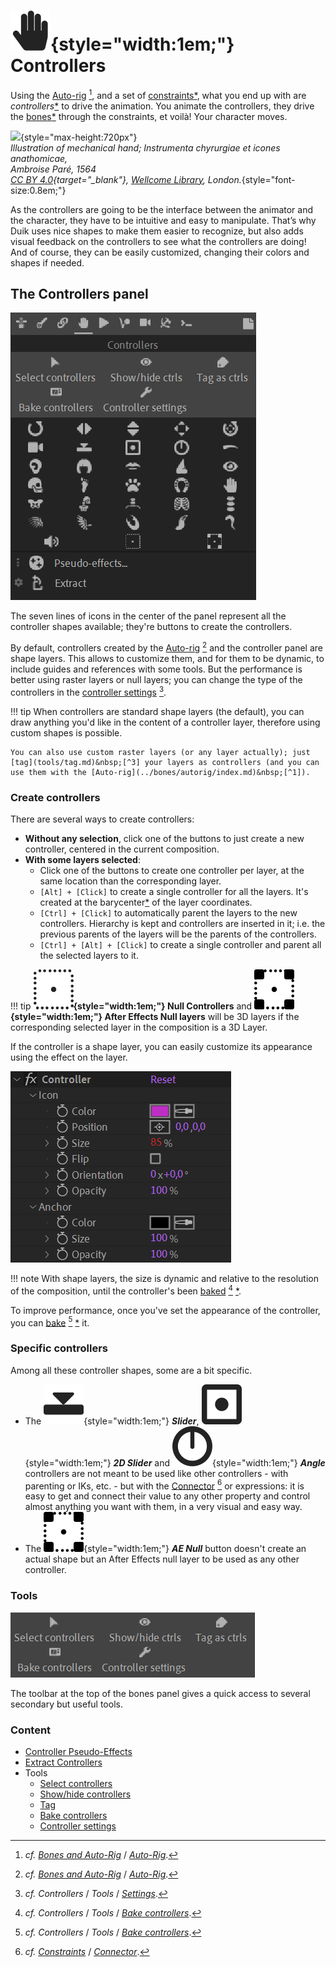 # ![](../../img/duik/icons/controller.svg){style="width:1em;"} Controllers

Using the [Auto-rig](../bones/autorig/index.md)&nbsp;[^1], and a set of [constraints](../constraints/index.md)[*](../../misc/glossary.md), what you end up with are *controllers*[*](../../misc/glossary.md) to drive the animation. You animate the controllers, they drive the [bones](../bones/index.md)[*](../../misc/glossary.md) through the constraints, et voilà! Your character moves.

![](../../img/illustration/Ambroise_Pare_prosthetics_mechanical_hand_Wellcome_L0023364.png){style="max-height:720px"}  
*Illustration of mechanical hand; Instrumenta chyrurgiae et icones anathomicae,  
Ambroise Paré, 1564   
[CC BY 4.0](https://creativecommons.org/licenses/by/4.0/deed.en){target="_blank"}, [Wellcome Library](http://wellcomeimages.org/), London.*{style="font-size:0.8em;"}

As the controllers are going to be the interface between the animator and the character, they have to be intuitive and easy to manipulate. That’s why Duik uses nice shapes to make them easier to recognize, but also adds visual feedback on the controllers to see what the controllers are doing! And of course, they can be easily customized, changing their colors and shapes if needed.

## The Controllers panel

![](../../img/duik/controllers/panel.png)

The seven lines of icons in the center of the panel represent all the controller shapes available; they're buttons to create the controllers.

By default, controllers created by the [Auto-rig](../bones/autorig/index.md)&nbsp;[^1] and the controller panel are shape layers. This allows to customize them, and for them to be dynamic, to include guides and references with some tools. But the performance is better using raster layers or null layers; you can change the type of the controllers in the [controller settings](tools/settings.md)&nbsp;[^2].

!!! tip
    When controllers are standard shape layers (the default), you can draw anything you'd like in the content of a controller layer, therefore using custom shapes is possible.

    You can also use custom raster layers (or any layer actually); just [tag](tools/tag.md)&nbsp;[^3] your layers as controllers (and you can use them with the [Auto-rig](../bones/autorig/index.md)&nbsp;[^1]).

### Create controllers

There are several ways to create controllers:

- **Without any selection**, click one of the buttons to just create a new controller, centered in the current composition.
- **With some layers selected**:  
    - Click one of the buttons to create one controller per layer, at the same location than the corresponding layer.
    - `[Alt] + [Click]` to create a single controller for all the layers. It's created at the barycenter[*](../../misc/glossary.md) of the layer coordinates.
    - `[Ctrl] + [Click]` to automatically parent the layers to the new controllers. Hierarchy is kept and controllers are inserted in it; i.e. the previous parents of the layers will be the parents of the controllers.
    - `[Ctrl] + [Alt] + [Click]` to create a single controller and parent all the selected layers to it.

!!! tip
    **![](../../img/duik/icons/null.svg){style="width:1em;"} Null Controllers** and **![](../../img/duik/icons/ae_null.svg){style="width:1em;"} After Effects Null layers** will be 3D layers if the corresponding selected layer in the composition is a 3D Layer.

If the controller is a shape layer, you can easily customize its appearance using the effect on the layer.

![](../../img/duik/controllers/effect.png)

!!! note
    With shape layers, the size is dynamic and relative to the resolution of the composition, until the controller's been [baked](tools/bake.md)&nbsp;[^4]&nbsp;[*](../../misc/glossary.md).

To improve performance, once you've set the appearance of the controller, you can [bake](tools/bake.md)&nbsp;[^4]&nbsp;[*](../../misc/glossary.md) it.

### Specific controllers

Among all these controller shapes, some are a bit specific.

- The ![](../../img/duik/icons/slider.svg){style="width:1em;"} ***Slider***, ![](../../img/duik/icons/2d_slider.svg){style="width:1em;"} ***2D Slider*** and ![](../../img/duik/icons/angle.svg){style="width:1em;"} ***Angle*** controllers are not meant to be used like other controllers - with parenting or IKs, etc. - but with the [Connector](../constraints/connector.md)&nbsp;[^5] or expressions: it is easy to get and connect their value to any other property and control almost anything you want with them, in a very visual and easy way.
- The ![](../../img/duik/icons/ae_null.svg){style="width:1em;"} ***AE Null*** button doesn't create an actual shape but an After Effects null layer to be used as any other controller.

### Tools

![](../../img/duik/controllers/tools.png)

The toolbar at the top of the bones panel gives a quick access to several secondary but useful tools.

### Content

- [Controller Pseudo-Effects](pseudo-effects.md)
- [Extract Controllers](extract.md)
- Tools  
    - [Select controllers](tools/select.md)
    - [Show/hide controllers](tools/show-hide.md)
    - [Tag](tools/tag.md)
    - [Bake controllers](tools/bake.md)
    - [Controller settings](tools/settings.md)

[^1]: *cf.* *[Bones and Auto-Rig](../bones/index.md)* / *[Auto-Rig](../bones/autorig/index.md)*.

[^2]: *cf.* *Controllers* / *Tools* / *[Settings](tools/settings.md)*.

[^3]: *cf.* *Controllers* / *Tools* / *[Settings](tools/tag.md)*.

[^4]: *cf.* *Controllers* / *Tools* / *[Bake controllers](tools/bake.md)*.

[^5]: *cf.* *[Constraints](../constraints/index.md)* / *[Connector](../constraints/connector.md)*.
